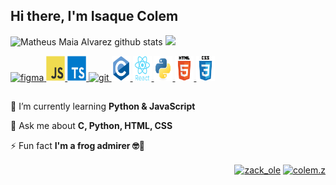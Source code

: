 ## Hi there, I'm Isaque Colem

<div align="left">  
  <img height="180em" src="https://github-readme-stats.vercel.app/api?username=isaquecolem&show_icons=true&count_private=true&hide_border=true&title_color=F7F7F7&icon_color=F7F7F7&text_color=c9d1d9&bg_color=0d1117" alt="Matheus Maia Alvarez github stats" /> 
  <img height="180em" src="https://github-readme-stats.vercel.app/api/top-langs/?username=isaquecolem&layout=compact&hide_border=true&title_color=F7F7F7&text_color=F7F7F7&bg_color=0d1117" />
</div>

<p align="left"> <a href="https://www.figma.com/" target="_blank" rel="noreferrer"> <img src="https://www.vectorlogo.zone/logos/figma/figma-icon.svg" alt="figma" width="30" height="40"/> </a> <a href="https://developer.mozilla.org/en-US/docs/Web/JavaScript" target="_blank" rel="noreferrer"> <img src="https://raw.githubusercontent.com/devicons/devicon/master/icons/javascript/javascript-original.svg" alt="javascript" width="30" height="40"/> </a> <a href="https://www.typescriptlang.org/" target="_blank" rel="noreferrer"> <img src="https://raw.githubusercontent.com/devicons/devicon/master/icons/typescript/typescript-original.svg" alt="typescript" width="30" height="40"/> </a> <a href="https://git-scm.com/" target="_blank" rel="noreferrer"> <img src="https://www.vectorlogo.zone/logos/git-scm/git-scm-icon.svg" alt="git" width="30" height="40"/> </a> <a href="https://www.cprogramming.com/" target="_blank" rel="noreferrer"> <img src="https://raw.githubusercontent.com/devicons/devicon/master/icons/c/c-original.svg" alt="c" width="30" height="40"/> </a> <a href="https://reactjs.org/" target="_blank" rel="noreferrer"> <img src="https://raw.githubusercontent.com/devicons/devicon/master/icons/react/react-original-wordmark.svg" alt="react" width="30" height="40"/> </a>  <a href="https://www.python.org" target="_blank" rel="noreferrer"> <img src="https://raw.githubusercontent.com/devicons/devicon/master/icons/python/python-original.svg" alt="python" width="30" height="40"/> </a> <a href="https://www.w3.org/html/" target="_blank" rel="noreferrer"> <img src="https://raw.githubusercontent.com/devicons/devicon/master/icons/html5/html5-original-wordmark.svg" alt="html5" width="30" height="40"/> </a> <a href="https://www.w3schools.com/css/" target="_blank" rel="noreferrer"> <img src="https://raw.githubusercontent.com/devicons/devicon/master/icons/css3/css3-original-wordmark.svg" alt="css3" width="30" height="40"/> </a> </p>

##

🌱 I’m currently learning **Python & JavaScript**

💬 Ask me about **C, Python, HTML, CSS**

⚡ Fun fact **I'm a frog admirer 🤓🐸**

<p align="right">
<a href="https://twitter.com/zack_ole" target="blank"><img align="center" src="https://raw.githubusercontent.com/rahuldkjain/github-profile-readme-generator/master/src/images/icons/Social/twitter.svg" alt="zack_ole" height="20" width="30" /></a>
<a href="https://instagram.com/colem.z" target="blank"><img align="center" src="https://raw.githubusercontent.com/rahuldkjain/github-profile-readme-generator/master/src/images/icons/Social/instagram.svg" alt="colem.z" height="20" width="30" /></a>
</p>
